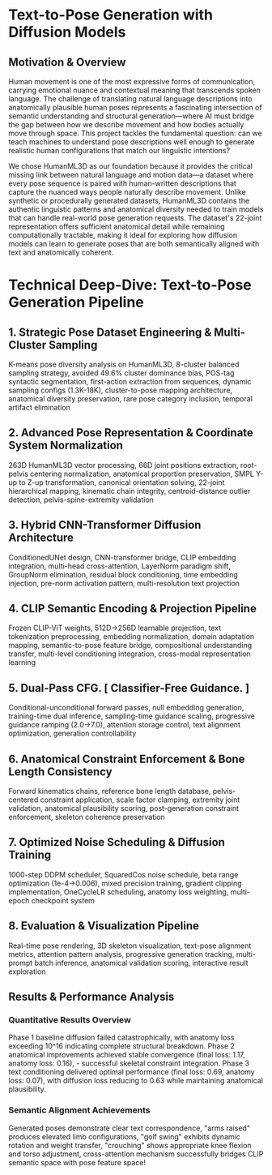 # Text-to-Pose Generation with Diffusion Models

## Motivation & Overview

Human movement is one of the most expressive forms of communication, carrying emotional nuance and contextual meaning that transcends spoken language. The challenge of translating natural language descriptions into anatomically plausible human poses represents a fascinating intersection of semantic understanding and structural generation—where AI must bridge the gap between how we describe movement and how bodies actually move through space. This project tackles the fundamental question: can we teach machines to understand pose descriptions well enough to generate realistic human configurations that match our linguistic intentions?

We chose HumanML3D as our foundation because it provides the critical missing link between natural language and motion data—a dataset where every pose sequence is paired with human-written descriptions that capture the nuanced ways people naturally describe movement. Unlike synthetic or procedurally generated datasets, HumanML3D contains the authentic linguistic patterns and anatomical diversity needed to train models that can handle real-world pose generation requests. The dataset's 22-joint representation offers sufficient anatomical detail while remaining computationally tractable, making it ideal for exploring how diffusion models can learn to generate poses that are both semantically aligned with text and anatomically coherent.



# Technical Deep-Dive: Text-to-Pose Generation Pipeline

## 1. Strategic Pose Dataset Engineering & Multi-Cluster Sampling
K-means pose diversity analysis on HumanML3D, 8-cluster balanced sampling strategy, avoided 49.6% cluster dominance bias, POS-tag syntactic segmentation, first-action extraction from sequences, dynamic sampling configs (1.3K-18K), cluster-to-pose mapping architecture, anatomical diversity preservation, rare pose category inclusion, temporal artifact elimination

## 2. Advanced Pose Representation & Coordinate System Normalization
263D HumanML3D vector processing, 66D joint positions extraction, root-pelvis centering normalization, anatomical proportion preservation, SMPL Y-up to Z-up transformation, canonical orientation solving, 22-joint hierarchical mapping, kinematic chain integrity, centroid-distance outlier detection, pelvis-spine-extremity validation

## 3. Hybrid CNN-Transformer Diffusion Architecture
ConditionedUNet design, CNN-transformer bridge, CLIP embedding integration, multi-head cross-attention, LayerNorm paradigm shift, GroupNorm elimination, residual block conditioning, time embedding injection, pre-norm activation pattern, multi-resolution text projection

## 4. CLIP Semantic Encoding & Projection Pipeline
Frozen CLIP-ViT weights, 512D→256D learnable projection, text tokenization preprocessing, embedding normalization, domain adaptation mapping, semantic-to-pose feature bridge, compositional understanding transfer, multi-level conditioning integration, cross-modal representation learning

## 5. Dual-Pass CFG. [ Classifier-Free Guidance. ]
Conditional-unconditional forward passes, null embedding generation, training-time dual inference, sampling-time guidance scaling, progressive guidance ramping (2.0→7.0), attention storage control, text alignment optimization, generation controllability

## 6. Anatomical Constraint Enforcement & Bone Length Consistency
Forward kinematics chains, reference bone length database, pelvis-centered constraint application, scale factor clamping, extremity joint validation, anatomical plausibility scoring, post-generation constraint enforcement, skeleton coherence preservation

## 7. Optimized Noise Scheduling & Diffusion Training
1000-step DDPM scheduler, SquaredCos noise schedule, beta range optimization (1e-4→0.006), mixed precision training, gradient clipping implementation, OneCycleLR scheduling, anatomy loss weighting, multi-epoch checkpoint system

## 8. Evaluation & Visualization Pipeline
Real-time pose rendering, 3D skeleton visualization, text-pose alignment metrics, attention pattern analysis, progressive generation tracking, multi-prompt batch inference, anatomical validation scoring, interactive result exploration



## Results & Performance Analysis

### Quantitative Results Overview
Phase 1 baseline diffusion failed catastrophically, with anatomy loss exceeding 10^16 indicating complete structural breakdown. Phase 2 anatomical improvements achieved stable convergence (final loss: 1.17, anatomy loss: 0.16), - successful skeletal constraint integration. Phase 3 text conditioning delivered optimal performance (final loss: 0.69, anatomy loss: 0.07), with diffusion loss reducing to 0.63 while maintaining anatomical plausibility.

### Semantic Alignment Achievements  
Generated poses demonstrate clear text correspondence, "arms raised" produces elevated limb configurations, "golf swing" exhibits dynamic rotation and weight transfer, "crouching" shows appropriate knee flexion and torso adjustment, cross-attention mechanism successfully bridges CLIP semantic space with pose feature space!
